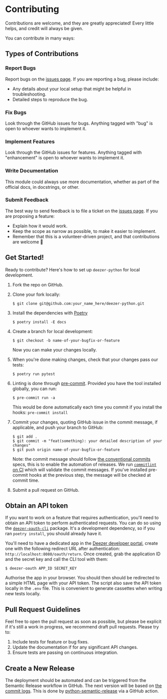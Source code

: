 # Contributing

Contributions are welcome, and they are greatly appreciated! Every little helps, and credit will always be given.

You can contribute in many ways:

## Types of Contributions

### Report Bugs

Report bugs on the [issues page]. If you are reporting a bug, please include:

- Any details about your local setup that might be helpful in troubleshooting.
- Detailed steps to reproduce the bug.

### Fix Bugs

Look through the GitHub issues for bugs. Anything tagged with "bug" is open to whoever wants to implement it.

### Implement Features

Look through the GitHub issues for features. Anything tagged with "enhancement" is open to whoever wants to implement it.

### Write Documentation

This module could always use more documentation, whether as part of the official docs, in docstrings, or other.

### Submit Feedback

The best way to send feedback is to file a ticket on the [issues page]. If you are proposing a feature:

- Explain how it would work.
- Keep the scope as narrow as possible, to make it easier to implement.
- Remember that this is a volunteer-driven project, and that contributions are welcome 🙂

## Get Started!

Ready to contribute? Here's how to set up `deezer-python` for local development.

1. Fork the repo on GitHub.

2. Clone your fork locally:

   ```shell
   $ git clone git@github.com:your_name_here/deezer-python.git
   ```

3. Install the dependencies with [Poetry]

   ```shell
   $ poetry install -E docs
   ```

4. Create a branch for local development:

   ```shell
   $ git checkout -b name-of-your-bugfix-or-feature
   ```

   Now you can make your changes locally.

5. When you're done making changes, check that your changes pass our tests:

   ```shell
   $ poetry run pytest
   ```

6. Linting is done through [pre-commit][pre-commit]. Provided you have the tool installed globally, you can run:

   ```shell
   $ pre-commit run -a
   ```

   This would be done automatically each time you commit if you install the hooks: `pre-commit install`

7. Commit your changes, quoting GitHub issue in the commit message, if applicable, and push your branch to GitHub:

   ```shell
   $ git add .
   $ git commit -m "feat(something): your detailed description of your changes"
   $ git push origin name-of-your-bugfix-or-feature
   ```

   Note: the commit message should follow [the conventional commits][conventional-commits] specs, this is to enable the automation of releases. We run [`commitlint` on CI][commitlint] which will validate the commit messages. If you've installed pre-commit hooks at the previous step, the message will be checked at commit time.

8. Submit a pull request on GitHub.

## Obtain an API token

If you want to work on a feature that requires authentication, you'll need to obtain an API token to perform authenticated requests. You can do so using the [`deezer-oauth-cli`](https://pypi.org/project/deezer-oauth-cli/) package. It's a development dependency, so if you ran `poetry install`, you should already have it.

You'll need to have a dedicated app in the [Deezer developer portal][deezer-developers-myapps], create one with the following redirect URL after authentication: `http://localhost:8080/oauth/return`. Once created, grab the application ID and the secret key and call the CLI tool with them:

```shell
$ deezer-oauth APP_ID SECRET_KEY
```

Authorise the app in your browser. You should then should be redirected to a simple HTML page with your API token. The script also save the API token locally in the `.env` file. This is convenient to generate cassettes when writing new tests locally.

## Pull Request Guidelines

Feel free to open the pull request as soon as possible, but please be explicit if it's still a work in progress, we recommend draft pull requests. Please try to:

1. Include tests for feature or bug fixes.
2. Update the documentation if for any significant API changes.
3. Ensure tests are passing on continuous integration.

## Create a New Release

The deployment should be automated and can be triggered from the Semantic Release workflow in GitHub. The next version will be based on [the commit logs][commit-log]. This is done by [python-semantic-release] via a GitHub action.

[issues page]: https://github.com/browniebroke/deezer-python/issues
[poetry]: https://python-poetry.org/
[pre-commit]: https://pre-commit.com/
[conventional-commits]: https://www.conventionalcommits.org
[commitlint]: https://github.com/marketplace/actions/commit-linter
[deezer-developers-myapps]: https://developers.deezer.com/myapps
[commit-log]: https://python-semantic-release.readthedocs.io/en/latest/commit-log-parsing.html#commit-log-parsing
[python-semantic-release]: https://python-semantic-release.readthedocs.io/en/latest/index.html
